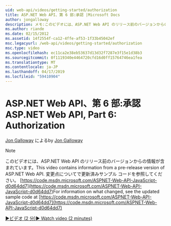 ```yaml
---
uid: web-api/videos/getting-started/authorization
title: ASP.NET Web API、第 6 部:承認 |Microsoft Docs
author: jongalloway
description: メモ:このビデオには、ASP.NET Web API のリリース前のバージョンからの情報が含まれています。
ms.author: riande
ms.date: 02/15/2012
ms.assetid: 14f2554f-ca12-4ffe-af53-1f33b45042ef
msc.legacyurl: /web-api/videos/getting-started/authorization
msc.type: video
ms.openlocfilehash: ec11ca2e38eb53637d13d32f7287e3f15e1d38b3
ms.sourcegitcommit: 0f1119340e4464720cfd16d0ff15764746ea1fea
ms.translationtype: MT
ms.contentlocale: ja-JP
ms.lasthandoff: 04/17/2019
ms.locfileid: "59410904"
---
```

# <a name="aspnet-web-api-part-6-authorization"></a><span data-ttu-id="66e55-103">ASP.NET Web API、第 6 部:承認</span><span class="sxs-lookup"><span data-stu-id="66e55-103">ASP.NET Web API, Part 6: Authorization</span></span>

<span data-ttu-id="66e55-104">[Jon Galloway](https://github.com/jongalloway) による</span><span class="sxs-lookup"><span data-stu-id="66e55-104">by [Jon Galloway](https://github.com/jongalloway)</span></span>

> [!NOTE]
> <span data-ttu-id="66e55-105">このビデオには、ASP.NET Web API のリリース前のバージョンからの情報が含まれています。</span><span class="sxs-lookup"><span data-stu-id="66e55-105">This video contains information from a pre-release version of ASP.NET Web API.</span></span> <span data-ttu-id="66e55-106">変更点についてで更新済みサンプル コードを参照してください。 [https://code.msdn.microsoft.com/ASPNET-Web-API-JavaScript-d0d64dd7](https://code.msdn.microsoft.com/ASPNET-Web-API-JavaScript-d0d64dd7)</span><span class="sxs-lookup"><span data-stu-id="66e55-106">For information on what changed, see the updated sample code at [https://code.msdn.microsoft.com/ASPNET-Web-API-JavaScript-d0d64dd7](https://code.msdn.microsoft.com/ASPNET-Web-API-JavaScript-d0d64dd7)</span></span>

[<span data-ttu-id="66e55-107">&#9654;ビデオ (2 分)</span><span class="sxs-lookup"><span data-stu-id="66e55-107">&#9654; Watch video (2 minutes)</span></span>](https://channel9.msdn.com/Blogs/ASP-NET-Site-Videos/authorization)
